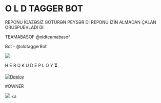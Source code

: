 # O L D TAGGER BOT


REPONU İCAZƏSİZ GÖTÜRƏN PEYSƏR Dİ 
REPONU İZİN ALMADAN ÇALAN ORUSPUEVLADI DI


TEAMABASOF @oldteamabasof

Bot - @oldtaggerBot


<img src="https://te.legra.ph/file/f6348a83229bf5a46e811.jpg">

</p>



 H E R O K U   D E P L O Y ⏳
 
 [![Deploy](https://www.herokucdn.com/deploy/button.svg)](https://heroku.com/deploy?template=https://github.com/Teamabasof/OLD-TAGGER-BOT-V.1.git)


#OWNER

<a href="https://t.me/oldteamabasof"><img src="https://img.shields.io/badge/SAHİB-blue.svg?style=for-the-badge&logo=Telegram"></a> <a 
